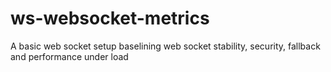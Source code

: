 # ws-websocket-metrics
A basic web socket setup baselining web socket stability, security, fallback and performance under load
